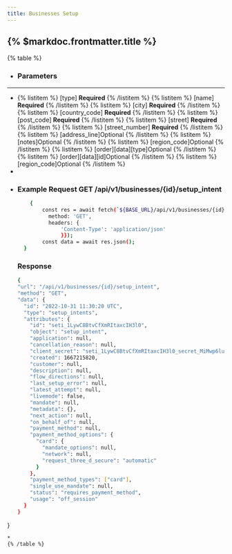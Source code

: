 ```yaml
---
title: Businesses Setup
---
```


## {% $markdoc.frontmatter.title %}

{% table %}
* ### **Parameters**
---
* 
   {% listitem %}
    [type] **Required**
   {% /listitem %}
   {% listitem %}
    [name] **Required**
   {% /listitem %}
   {% listitem %}
    [city] **Required**
   {% /listitem %}
   {% listitem %}
    [country_code] **Required**
   {% /listitem %}
   {% listitem %}
    [post_code] **Required**
   {% /listitem %}
   {% listitem %}
    [street] **Required**
   {% /listitem %}
   {% listitem %}
    [street_number] **Required**
   {% /listitem %}
   {% listitem %}
    [address_line]Optional
   {% /listitem %}
   {% listitem %}
    [notes]Optional 
   {% /listitem %}
   {% listitem %}
    [region_code]Optional
   {% /listitem %}
   {% listitem %}
     [order][data][type]Optional
   {% /listitem %}
   {% listitem %}
    [order][data][id]Optional
   {% /listitem %}
   {% listitem %}
    [region_code]Optional
   {% /listitem %}
*
*
  ### Example Request GET /api/v1/businesses/{id}/setup_intent
  ```bash
      {
          const res = await fetch(`${BASE_URL}/api/v1/businesses/{id}/setup_intent`, {
            method: 'GET',
            headers: {
                'Content-Type': 'application/json'
                }});
          const data = await res.json();
    }
  ```
  ### Response
  ```bash
  {
  "url": "/api/v1/businesses/{id}/setup_intent",
  "method": "GET",
  "data": {
    "id": "2022-10-31 11:30:20 UTC",
    "type": "setup_intents",
    "attributes": {
      "id": "seti_1LywC8BtvCfXmRItaxcIH3l0",
      "object": "setup_intent",
      "application": null,
      "cancellation_reason": null,
      "client_secret": "seti_1LywC8BtvCfXmRItaxcIH3l0_secret_MiMwp6luzicy9mnOR7gxUuEzyqDDj0K",
      "created": 1667215820,
      "customer": null,
      "description": null,
      "flow_directions": null,
      "last_setup_error": null,
      "latest_attempt": null,
      "livemode": false,
      "mandate": null,
      "metadata": {},
      "next_action": null,
      "on_behalf_of": null,
      "payment_method": null,
      "payment_method_options": {
        "card": {
          "mandate_options": null,
          "network": null,
          "request_three_d_secure": "automatic"
        }
      },
      "payment_method_types": ["card"],
      "single_use_mandate": null,
      "status": "requires_payment_method",
      "usage": "off_session"
    }
  }
}

  ```
*
{% /table %}